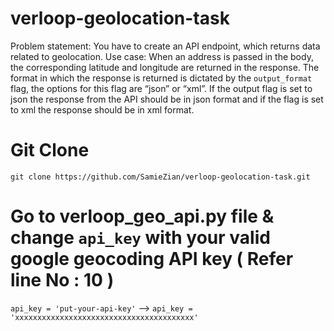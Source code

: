 # verloop-geolocation-task
Problem statement: You have to create an API endpoint, which returns data related to geolocation.  Use case: When an address is passed in the body, the corresponding latitude and longitude are returned in the response. The format in which the response is returned is dictated by the `output_format` flag, the options for this flag are “json” or “xml”. If the output flag is set to json the response from the API should be in json format and if the flag is set to xml the response should be in xml format.

# Git Clone
`git clone https://github.com/SamieZian/verloop-geolocation-task.git`

# Go to verloop_geo_api.py file & change `api_key` with your valid google geocoding API key ( Refer line No : 10 )
`api_key = 'put-your-api-key'` --> `api_key = 'xxxxxxxxxxxxxxxxxxxxxxxxxxxxxxxxxxxxxxxx'`
